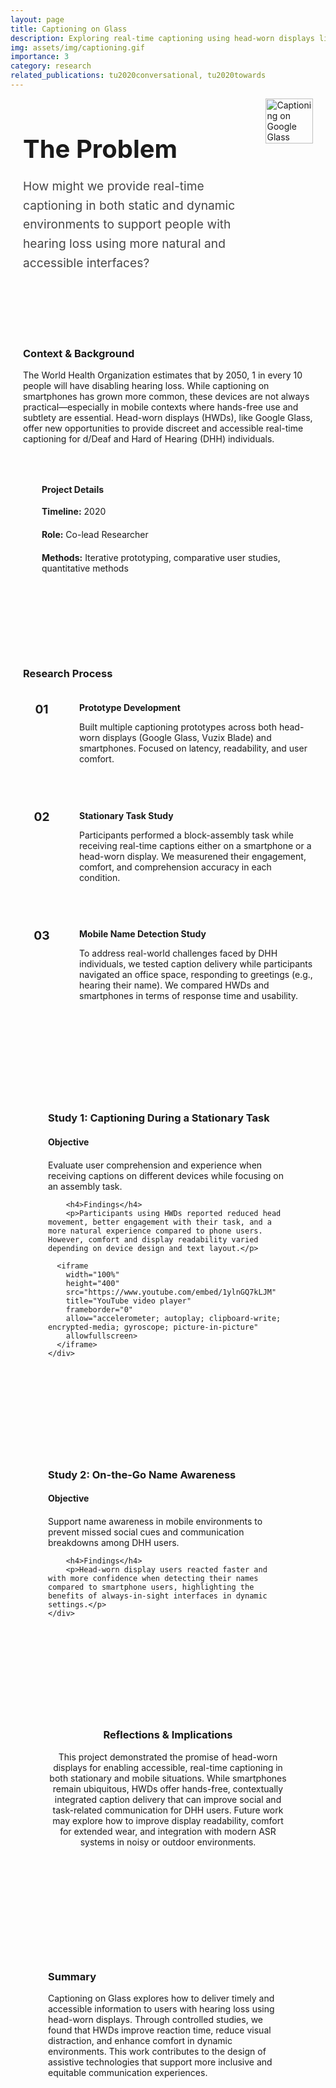 ```yaml
---
layout: page
title: Captioning on Glass
description: Exploring real-time captioning using head-worn displays like Google Glass to support d/Deaf and hard-of-hearing users in both stationary and mobile tasks.
img: assets/img/captioning.gif
importance: 3
category: research
related_publications: tu2020conversational, tu2020towards
---
```


<div class="case-study">

  <!-- Hero Section -->
  <section class="hero-section">
    <div class="hero-content">
      <h2>The Problem</h2>
      <p>How might we provide real-time captioning in both static and dynamic environments to support people with hearing loss using more natural and accessible interfaces?</p>
    </div>
    <div class="hero-image">
      <img src="{{ '/assets/img/captioning.gif' | relative_url }}" alt="Captioning on Google Glass" class="hero-image">
    </div>
  </section>

  <!-- Context Section -->
  <section class="context-section">
    <div class="row">
      <div class="col-md-8">
        <h3>Context & Background</h3>
        <p>The World Health Organization estimates that by 2050, 1 in every 10 people will have disabling hearing loss. While captioning on smartphones has grown more common, these devices are not always practical—especially in mobile contexts where hands-free use and subtlety are essential. Head-worn displays (HWDs), like Google Glass, offer new opportunities to provide discreet and accessible real-time captioning for d/Deaf and Hard of Hearing (DHH) individuals.</p>
      </div>
      <div class="col-md-4">
        <div class="project-details">
          <h4>Project Details</h4>
          <ul class="project-info">
            <li><strong>Timeline:</strong> 2020 </li>
            <li><strong>Role:</strong> Co-lead Researcher</li>
            <li><strong>Methods:</strong> Iterative prototyping, comparative user studies, quantitative methods</li>
          </ul>
        </div>
      </div>
    </div>
  </section>

  <!-- Process Overview -->
  <section class="process-section">
    <h3>Research Process</h3>
    <div class="process-timeline">
      <div class="process-step">
        <div class="step-number">01</div>
        <div class="step-content">
          <h4>Prototype Development</h4>
          <p>Built multiple captioning prototypes across both head-worn displays (Google Glass, Vuzix Blade) and smartphones. Focused on latency, readability, and user comfort.</p>
        </div>
      </div>
      <div class="process-step">
        <div class="step-number">02</div>
        <div class="step-content">
          <h4>Stationary Task Study</h4>
          <p>Participants performed a block-assembly task while receiving real-time captions either on a smartphone or a head-worn display. We measurened their engagement, comfort, and comprehension accuracy in each condition.</p>
        </div>
      </div>
      <div class="process-step">
        <div class="step-number">03</div>
        <div class="step-content">
          <h4>Mobile Name Detection Study</h4>
          <p>To address real-world challenges faced by DHH individuals, we tested caption delivery while participants navigated an office space, responding to greetings (e.g., hearing their name). We compared HWDs and smartphones in terms of response time and usability.</p>
        </div>
      </div>
    </div>
  </section>

  <!-- Study 1: Stationary Task -->
  <section class="study-section">
    <h3>Study 1: Captioning During a Stationary Task</h3>
    <div class="row">
        <h4>Objective</h4>
        <p>Evaluate user comprehension and experience when receiving captions on different devices while focusing on an assembly task.</p>

        <h4>Findings</h4>
        <p>Participants using HWDs reported reduced head movement, better engagement with their task, and a more natural experience compared to phone users. However, comfort and display readability varied depending on device design and text layout.</p>

      <iframe
        width="100%"
        height="400"
        src="https://www.youtube.com/embed/1ylnGQ7kLJM"
        title="YouTube video player"
        frameborder="0"
        allow="accelerometer; autoplay; clipboard-write; encrypted-media; gyroscope; picture-in-picture"
        allowfullscreen>
      </iframe>
    </div>
  </section>

  <!-- Study 2: Mobile Context -->
  <section class="study-section">
    <h3>Study 2: On-the-Go Name Awareness</h3>
    <div class="row">
        <h4>Objective</h4>
        <p>Support name awareness in mobile environments to prevent missed social cues and communication breakdowns among DHH users.</p>

        <h4>Findings</h4>
        <p>Head-worn display users reacted faster and with more confidence when detecting their names compared to smartphone users, highlighting the benefits of always-in-sight interfaces in dynamic settings.</p>
    </div>
  </section>

  <!-- Design Implications -->
  <section class="next-steps-section">
    <h3>Reflections & Implications</h3>
    <p>This project demonstrated the promise of head-worn displays for enabling accessible, real-time captioning in both stationary and mobile situations. While smartphones remain ubiquitous, HWDs offer hands-free, contextually integrated caption delivery that can improve social and task-related communication for DHH users. Future work may explore how to improve display readability, comfort for extended wear, and integration with modern ASR systems in noisy or outdoor environments.</p>
  </section>

  <!-- Impact -->
  <section class="impact-section">
    <h3>Summary</h3>
    <div class="row">
        <p>Captioning on Glass explores how to deliver timely and accessible information to users with hearing loss using head-worn displays. Through controlled studies, we found that HWDs improve reaction time, reduce visual distraction, and enhance comfort in dynamic environments. This work contributes to the design of assistive technologies that support more inclusive and equitable communication experiences.</p>
    </div>
  </section>

</div>

<style>
.case-study {
  max-width: 1200px;
  margin: 0 auto;
  padding: 0 20px;
}

.case-study section {
  margin-bottom: 60px;
  padding-bottom: 40px;
  border-bottom: 1px solid var(--global-divider-color);
}

.case-study section:last-child {
  border-bottom: none;
}

.hero-section {
  display: flex;
  align-items: flex-start;
  gap: 40px;
  margin-bottom: 80px;
}

.hero-content h2 {
  font-size: 2.5rem;
  color: var(--global-text-color);
  margin-bottom: 20px;
}

.hero-content p {
  font-size: 1.2rem;
  line-height: 1.6;
  color: var(--global-text-color);
  opacity: 0.8;
}

.hero-image img {
  max-width: 600px;
  width: 100%;
  height: auto;
  display: block;
  margin: 0 auto;
}
.project-details {
  background: var(--global-card-bg-color);
  padding: 30px;
  border-radius: 8px;
  border-left: 4px solid var(--global-theme-color);
  border: 1px solid var(--global-divider-color);
}

.project-info {
  list-style: none;
  padding: 0;
  margin: 0;
}

.project-info li {
  margin-bottom: 10px;
  padding-bottom: 10px;
  border-bottom: 1px solid var(--global-divider-color);
}

.project-info li:last-child {
  border-bottom: none;
}

.process-timeline {
  display: flex;
  flex-direction: column;
  gap: 40px;
}

.process-step {
  display: flex;
  align-items: flex-start;
  gap: 30px;
}

.step-number {
  background: var(--global-theme-color);
  color: var(--global-bg-color);
  width: 60px;
  height: 60px;
  border-radius: 50%;
  display: flex;
  align-items: center;
  justify-content: center;
  font-weight: bold;
  font-size: 1.2rem;
  flex-shrink: 0;
}

.step-content h4 {
  margin-bottom: 10px;
  color: var(--global-text-color);
}

.study-section {
  background: var(--global-card-bg-color);
  padding: 40px;
  border-radius: 8px;
  margin-bottom: 40px;
  border: 1px solid var(--global-divider-color);
}

.study-section h4 {
  color: var(--global-text-color);
  margin-bottom: 20px;
}

.solution-features {
  margin-top: 40px;
}

.feature {
  text-align: center;
  padding: 20px;
}

.feature h4 {
  margin: 20px 0 10px 0;
  color: var(--global-text-color);
}

.metrics {
  background: var(--global-card-bg-color);
  padding: 30px;
  border-radius: 8px;
  border-left: 4px solid var(--global-theme-color);
  border: 1px solid var(--global-divider-color);
}

.metrics ul {
  list-style: none;
  padding: 0;
  margin: 0;
}

.metrics li {
  margin-bottom: 10px;
  padding-bottom: 10px;
  border-bottom: 1px solid var(--global-divider-color);
}

.metrics li:last-child {
  border-bottom: none;
}

.impact-section {
  background: linear-gradient(135deg, var(--global-theme-color) 0%, rgba(var(--global-theme-color-rgb), 0.8) 100%);
  color: var(--global-bg-color);
  padding: 60px 40px;
  border-radius: 8px;
  margin: 60px 0;
  border: 1px solid var(--global-divider-color);
}

.next-steps-section {
  text-align: center;
  padding: 40px;
  background: var(--global-card-bg-color);
  border-radius: 8px;
  border: 1px solid var(--global-divider-color);
}

@media (max-width: 768px) {
  .hero-section {
    flex-direction: column;
    text-align: center;
  }
  
  .hero-content h2 {
    font-size: 2rem;
  }
  
  .process-step {
    flex-direction: column;
    text-align: center;
  }
  
  .step-number {
    margin: 0 auto;
  }
}
</style>